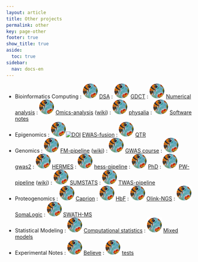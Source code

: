 ```yaml
---
layout: article
title: Other projects
permalink: other
key: page-other
footer: true
show_title: true
aside:
  toc: true
sidebar:
  nav: docs-en
---
```


- Bioinformatics Computing
  : [![](bees.svg)](https://github.com/jinghuazhao/DSA) [DSA](https://jinghuazhao.github.io/DSA/)
  : [![](bees.svg)](https://github.com/jinghuazhao/GDCT) [GDCT](https://jinghuazhao.github.io/GDCT/)
  : [![](bees.svg)](https://github.com/jinghuazhao/Numerical-Analysis) [Numerical analysis](https://jinghuazhao.github.io/Numerical-Analysis/)
  : [![](bees.svg)](https://github.com/jinghuazhao/Omics-analysis) [Omics-analysis](https://jinghuazhao.github.io/Omics-analysis/) ([wiki](https://github.com/jinghuazhao/Omics-analysis/wiki))
  : [![](bees.svg)](https://github.com/jinghuazhao/physalia) [physalia](https://jinghuazhao.github.io/physalia/)
  : [![](bees.svg)](https://github.com/jinghuazhao/software-notes) [Software notes](https://jinghuazhao.github.io/software-notes/)
- Epigenomics
  : [![](bees.svg)](https://github.com/jinghuazhao/EWAS-fusion)[![DOI](https://zenodo.org/badge/DOI/10.5281/zenodo.5069993.svg)](https://zenodo.org/record/5069993) [EWAS-fusion](https://jinghuazhao.github.io/EWAS-fusion/)
  : [![](bees.svg)](https://github.com/jinghuazhao/QTR) [QTR](https://jinghuazhao.github.io/QTR/)
- Genomics
  : [![](bees.svg)](https://github.com/jinghuazhao/FM-pipeline) [FM-pipeline](https://jinghuazhao.github.io/FM-pipeline/) ([wiki](https://github.com/jinghuazhao/FM-pipeline/wiki))
  : [![](bees.svg)](https://github.com/jinghuazhao/GWAS-course) [GWAS course](https://jinghuazhao.github.io/GWAS-course/)
  : [![](bees.svg)](https://github.com/jinghuazhao/gwas2) [gwas2](https://jinghuazhao.github.io/gwas2)
  : [![](bees.svg)](https://github.com/jinghuazhao/HERMES) [HERMES](https://jinghuazhao.github.io/HERMES)
  : [![](bees.svg)](https://github.com/jinghuazhao/hess-pipeline) [hess-pipeline](https://jinghuazhao.github.io/hess-pipeline/)
  : [![](bees.svg)](https://github.com/jinghuazhao/PhD) [PhD](https://jinghuazhao.github.io/PhD/)
  : [![](bees.svg)](https://github.com/jinghuazhao/PW-pipeline) [PW-pipeline](https://jinghuazhao.github.io/PW-pipeline/) ([wiki](https://github.com/jinghuazhao/PW-pipeline/wiki))
  : [![](bees.svg)](https://github.com/jinghuazhao/SUMSTATS) [SUMSTATS](https://jinghuazhao.github.io/SUMSTATS/)
  : [![](bees.svg)](https://github.com/jinghuazhao/TWAS-pipeline) [TWAS-pipeline](https://jinghuazhao.github.io/TWAS-pipeline/)
- Proteogenomics
  : [![](bees.svg)](https://github.com/jinghuazhao/Caprion) [Caprion](https://jinghuazhao.github.io/Caprion/)
  : [![](bees.svg)](https://github.com/jinghuazhao/HbF) [HbF](https://jinghuazhao.github.io/HbF/)
  : [![](bees.svg)](https://github.com/jinghuazhao/Olink-NGS) [Olink-NGS](https://jinghuazhao.github.io/Olink-NGS/)
  : [![](bees.svg)](https://github.com/jinghuazhao/SomaLogic) [SomaLogic](https://jinghuazhao.github.io/SomaLogic/)
  : [![](bees.svg)](https://github.com/jinghuazhao/SWATH-MS) [SWATH-MS](https://jinghuazhao.github.io/SWATH-MS/)
- Statistical Modeling
  : [![](bees.svg)](https://github.com/jinghuazhao/Computational-Statistics) [Computational statistics](https://jinghuazhao.github.io/Computational-Statistics/)
  : [![](bees.svg)](https://github.com/jinghuazhao/Mixed-Models) [Mixed models](https://jinghuazhao.github.io/Mixed-Models/)
- Experimental Notes
  : [![](bees.svg)](https://github.com/jinghuazhao/Believe) [Believe](https://jinghuazhao.github.io/Believe/)
  : [![](bees.svg)](https://github.com/jinghuazhao/tests) [tests](https://jinghuazhao.github.io/tests/)
